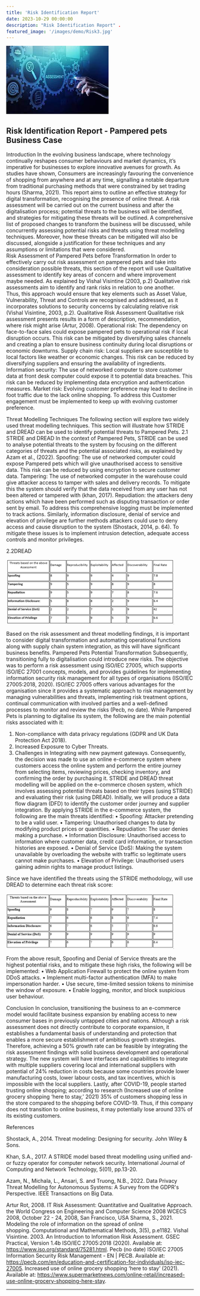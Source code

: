 ```yaml
---
title: 'Risk Identification Report'
date: 2023-10-29 00:00:00
description: "Risk Identification Report" .
featured_image: '/images/demo/Risk3.jpg'
---
```


![](/images/Assessment.jpg)

## Risk Identification Report - Pampered pets Business Case

 Introduction
In the evolving business landscape, where technology continually reshapes consumer behaviours and market dynamics, it’s imperative for businesses to explore innovative avenues for growth. As studies have shown, Consumers are increasingly favouring the convenience of shopping from anywhere and at any time, signalling a notable departure from traditional purchasing methods that were constrained by set trading hours (Sharma, 2021). 
This report aims to outline an effective strategy for digital transformation, recognising the presence of online threat. A risk assessment will be carried out on the current business and after the digitalisation process; potential threats to the business will be identified, and strategies for mitigating these threats will be outlined.  A comprehensive list of proposed changes to transform the business will be discussed, while concurrently assessing potential risks and threats using threat modelling techniques. Moreover, how these threats can be mitigated will also be discussed, alongside a justification for these techniques and any assumptions or limitations that were considered.  
Risk Assessment of Pampered Pets before Transformation
In order to effectively carry out risk assessment on pampered pets and take into consideration possible threats, this section of the report will use Qualitative assessment to identify key areas of concern and where improvement maybe needed.  As explained by Vishal Visintine (2003, p.2) Qualitative risk assessments aim to identify and rank risks in relation to one another.  
Thus, this approach would ensure that key elements such as Asset Value, Vulnerability, Threat and Controls are recognised and addressed, as it incorporates solutions to security concerns by calculating relative risk (Vishal Visintine, 2003, p.2). 
Qualitative Risk Assessment 
Qualitative risk assessment presents results in a form of description, recommendation, where risk might arise (Artur, 2008).
Operational risk: The dependency on face-to-face sales could expose pampered pets to operational risk if local disruption occurs. This risk can be mitigated by diversifying sales channels and creating a plan to ensure business continuity during local disruptions or economic downturns.
Supply chain risk: Local suppliers are susceptible to local factors like weather or economic changes. This risk can be reduced by diversifying suppliers and ensuring the availability of ingredients.
Information security: The use of networked computer to store customer data at front desk computer could expose it to potential data breaches. This risk can be reduced by implementing data encryption and authentication measures.
Market risk: Evolving customer preference may lead to decline in foot traffic due to the lack online shopping. To address this Customer engagement must be implemented to keep up with evolving customer preference.


Threat Modelling Techniques
The following section will explore two widely used threat modelling techniques. This section will illustrate how STRIDE and DREAD can be used to identify potential threats to Pampered Pets. 
 2.1 STRIDE and DREAD
In the context of Pampered Pets, STRIDE can be used to analyse potential threats to the system by focusing on the different categories of threats and the potential associated risks, as explained by Azam et al., (2022).
Spoofing: The use of networked computer could expose Pampered pets which will give unauthorised access to sensitive data. This risk can be reduced by using encryption to secure customer data.
Tampering: The use of networked computer in the warehouse could give attacker access to tamper with sales and delivery records. To mitigate this the system should verify that the data received from any user has not been altered or tampered with (khan, 2017).
Repudiation: the attackers deny actions which have been performed such as disputing transaction or order sent by email. To address this comprehensive logging must be implemented to track actions.
Similarly, information disclosure, denial of service and elevation of privilege are further methods attackers could use to deny access and cause disruption to the system (Shostack, 2014, p. 64). To mitigate these issues is to implement intrusion detection, adequate access controls and monitor privileges.

 2.2DREAD

![img_1.png](img_1.png)

Based on the risk assessment and threat modelling findings, it is important to consider digital transformation and automating operational functions along with supply chain system integration, as this will have significant business benefits. 
Pampered Pets Potential Transformation
Subsequently, transitioning fully to digitalisation could introduce new risks. The objective was to perform a risk assessment using ISO/IEC 27005, which supports ISO/IEC 27001 concepts, models, and provides guidelines for implementing information security risk management for all types of organisations (ISO/IEC 27005:2018, 2020). ISO/IEC 27005 offers various advantages for the organisation since it provides a systematic approach to risk management by managing vulnerabilities and threats, implementing risk treatment options, continual communication with involved parties and a well-defined processes to monitor and review the risks (Pecb, no date). While Pampered Pets is planning to digitalise its system, the following are the main potential risks associated with it:
1.	Non-compliance with data privacy regulations (GDPR and UK Data Protection Act 2018).
2.	Increased Exposure to Cyber Threats.
3.	Challenges in Integrating with new payment gateways.
Consequently, the decision was made to use an online e-commerce system where customers access the online system and perform the entire journey from selecting items, reviewing prices, checking inventory, and confirming the order by purchasing it. STRIDE and DREAD threat modelling will be applied on the e-commerce chosen system, which involves assessing potential threats based on their types (using STRIDE) and evaluating their risk (using DREAD). Initially, we will produce a data flow diagram (DFD) to identify the customer order journey and supplier integration.
By applying STRIDE in the e-commerce system, the following are the main threats identified:
•	Spoofing: Attacker pretending to be a valid user.
•	Tampering: Unauthorised changes to data by modifying product prices or quantities.
•	Repudiation: The user denies making a purchase.
•	Information Disclosure: Unauthorised access to information where customer data, credit card information, or transaction histories are exposed.
•	Denial of Service (DoS): Making the system unavailable by overloading the website with traffic so legitimate users cannot make purchases.
•	Elevation of Privilege: Unauthorised users gaining admin rights to manage product listings.

Since we have identified the threats using the STRIDE methodology, will use DREAD to determine each threat risk score:

![img.png](img.png)


From the above result, Spoofing and Denial of Service threats are the highest potential risks, and to mitigate these high risks, the following will be implemented:
•	Web Application Firewall to protect the online system from DDoS attacks.
•	Implement multi-factor authentication (MFA) to make impersonation harder.
•	Use secure, time-limited session tokens to minimise the window of exposure.
•	Enable logging, monitor, and block suspicious user behaviour.

Conclusion
In conclusion, transitioning the business to an e-commerce model would facilitate business expansion by enabling access to new consumer bases in previously untapped cities and nations. Although a risk assessment does not directly contribute to corporate expansion, it establishes a fundamental basis of understanding and protection that enables a more secure establishment of ambitious growth strategies. 
Therefore, achieving a 50% growth rate can be feasible by integrating the risk assessment findings with solid business development and operational strategy. The new system will have interfaces and capabilities to integrate with multiple suppliers covering local and international suppliers with potential of 24% reduction in costs because some countries provide lower manufacturing costs, lower labour costs, and tax incentives, which is impossible with the local suppliers. 
Lastly, after COVID-19, people started trusting online shopping; according to research (Increased use of online grocery shopping ‘here to stay,’ 2021) 35% of customers shopping less in the store compared to the shopping before COVID-19. Thus, if this company does not transition to online business, it may potentially lose around 33% of its existing customers.



References

Shostack, A., 2014. Threat modeling: Designing for security. John Wiley & Sons.

Khan, S.A., 2017. A STRIDE model based threat modelling using unified and-or fuzzy operator for computer network security. International Journal of Computing and Network Technology, 5(01), pp.13-20.

Azam, N., Michala, L., Ansari, S. and Truong, N.B., 2022. Data Privacy Threat Modelling for Autonomous Systems: A Survey from the GDPR's Perspective. IEEE Transactions on Big Data.

Artur Rot, 2008. IT Risk Assessment: Quantitative and Qualitative Approach. the World Congress on Engineering and Computer Science 2008 WCECS 2008, October 22 - 24, 2008, San Francisco, USA
Sharma, S., 2021. Modeling the role of information on the spread of online shopping. Computational and Mathematical Methods, 3(5), p.e1182.
Vishal Visintine. 2003. An Introduction to Information Risk Assessment. GSEC Practical, Version 1.4b
ISO/IEC 27005:2018 (2020). Available at: https://www.iso.org/standard/75281.html.
Pecb (no date) ISO/IEC 27005 Information Security Risk Management - EN | PECB. Available at: https://pecb.com/en/education-and-certification-for-individuals/iso-iec-27005.
Increased use of online grocery shopping ‘here to stay’ (2021). Available at: https://www.supermarketnews.com/online-retail/increased-use-online-grocery-shopping-here-stay.


---

